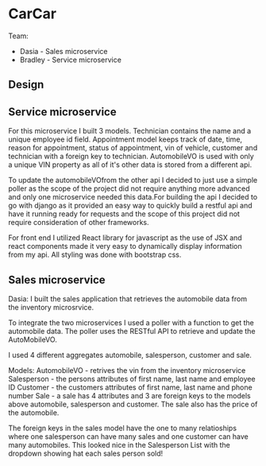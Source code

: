 # CarCar

Team:

* Dasia - Sales microservice
* Bradley - Service microservice

## Design

## Service microservice

For this microservice I built 3 models. Technician contains the name and a unique employee id field. Appointment model keeps
track of date, time, reason for appointment, status of appointment, vin of vehicle, customer and technician with a foreign key to technician.
AutomobileVO is used with only a unique VIN property as all of it's other data is stored from a different api.

To update the automobileVOfrom the other api I decided to just use a simple poller as the scope of the project did not require anything more
advanced and only one microservice needed this data.For building the api I decided to go with django as it provided an easy way to quickly
build a restful api and have it running ready for requests and the scope of this project did not require consideration of other frameworks.

For front end I utilized React library for javascript as the use of JSX and react components made it very easy to dynamically display
information from my api. All styling was done with bootstrap css.

## Sales microservice
Dasia:
I built the sales application that retrieves the automobile data from the inventory microsrvice.

To integrate the two microservices I used a poller with a function to get the automobile data.
The poller uses the RESTful API to retrieve and update the AutoMobileVO.

I used 4 different aggregates automobile, salesperson, customer and sale.

Models:
    AutomobileVO - retrives the vin from the inventory microservice
    Salesperson - the persons attributes of first name, last name and employee ID
    Customer - the customers attributes of first name, last name and phone number
    Sale - a sale has 4 attributes and 3 are foreign keys to the models above automobile, salesperson and customer.
    The sale also has the price of the automobile.

The foreign keys in the sales model have the one to many relatioships where one salesperson can have many sales
and one customer can have many automobiles. This looked nice in the Salesperson List with the dropdown showing
hat each sales person sold!
